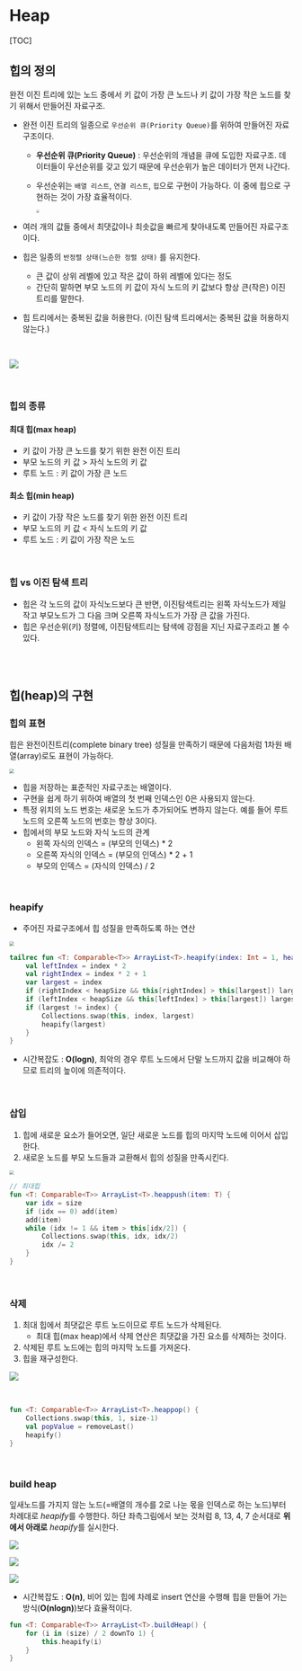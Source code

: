 # Heap

[TOC]

## 힙의 정의

완전 이진 트리에 있는 노드 중에서 키 값이 가장 큰 노드나 키 값이 가장 작은 노드를 찾기 위해서 만들어진 자료구조.

- 완전 이진 트리의 일종으로 `우선순위 큐(Priority Queue)`를 위하여 만들어진 자료구조이다.

  - **우선순위 큐(Priority Queue)** : 우선순위의 개념을 큐에 도입한 자료구조. 데이터들이 우선순위를 갖고 있기 때문에 우선순위가 높은 데이터가 먼저 나간다.

  - 우선순위는 `배열 리스트`, `연결 리스트`, `힙`으로 구현이 가능하다. 이 중에 힙으로 구현하는 것이 가장 효율적이다.

    <img src="images/05_Heap/heap01.png" style="zoom:33%;" />

    

- 여러 개의 값들 중에서 최댓값이나 최솟값을 빠르게 찾아내도록 만들어진 자료구조이다.

- 힙은 일종의 `반정렬 상태(느슨한 정렬 상태)` 를 유지한다.
  - 큰 값이 상위 레벨에 있고 작은 값이 하위 레벨에 있다는 정도
  - 간단히 말하면 부모 노드의 키 값이 자식 노드의 키 값보다 항상 큰(작은) 이진 트리를 말한다.
  
- 힙 트리에서는 중복된 값을 허용한다. (이진 탐색 트리에서는 중복된 값을 허용하지 않는다.)

<br />

![](images/05_Heap/heap00.png)

<br />

### 힙의 종류

#### 최대 힙(max heap)

- 키 값이 가장 큰 노드를 찾기 위한 완전 이진 트리
- 부모 노드의 키 값 > 자식 노드의 키 값
- 루트 노드 : 키 값이 가장 큰 노드

#### 최소 힙(min heap)

- 키 값이 가장 작은 노드를 찾기 위한 완전 이진 트리
- 부모 노드의 키 값 < 자식 노드의 키 값
- 루트 노드 : 키 값이 가장 작은 노드

<br />

### 힙 vs 이진 탐색 트리

- 힙은 각 노드의 값이 자식노드보다 큰 반면, 이진탐색트리는 왼쪽 자식노드가 제일 작고 부모노드가 그 다음 크며 오른쪽 자식노드가 가장 큰 값을 가진다.
-  힙은 우선순위(키) 정렬에, 이진탐색트리는 탐색에 강점을 지닌 자료구조라고 볼 수 있다. 

<br />

<br />

## 힙(heap)의 구현

### 힙의 표현

힙은 완전이진트리(complete binary tree) 성질을 만족하기 때문에 다음처럼 1차원 배열(array)로도 표현이 가능하다.

<img src="images/05_Heap/heap02.png" style="zoom:50%;" />

- 힙을 저장하는 표준적인 자료구조는 배열이다.
- 구현을 쉽게 하기 위하여 배열의 첫 번째 인덱스인 0은 사용되지 않는다.
- 특정 위치의 노드 번호는 새로운 노드가 추가되어도 변하지 않는다.
  예를 들어 루트 노드의 오른쪽 노드의 번호는 항상 3이다.
- 힙에서의 부모 노드와 자식 노드의 관계
  - 왼쪽 자식의 인덱스 = (부모의 인덱스) * 2
  - 오른쪽 자식의 인덱스 = (부모의 인덱스) * 2 + 1
  - 부모의 인덱스 = (자식의 인덱스) / 2

<br />

### heapify

- 주어진 자료구조에서 힙 성질을 만족하도록 하는 연산

<img src="images/05_Heap/heap03.png" style="zoom:50%;" />

```kotlin
tailrec fun <T: Comparable<T>> ArrayList<T>.heapify(index: Int = 1, heapSize: Int = size) {
    val leftIndex = index * 2
    val rightIndex = index * 2 + 1
    var largest = index
    if (rightIndex < heapSize && this[rightIndex] > this[largest]) largest = rightIndex
    if (leftIndex < heapSize && this[leftIndex] > this[largest]) largest = leftIndex
    if (largest != index) {
        Collections.swap(this, index, largest)
        heapify(largest)
    }
}
```

- 시간복잡도 : **O(logn)**, 최악의 경우 루트 노드에서 단말 노드까지 값을 비교해야 하므로 트리의 높이에 의존적이다.

<br />

### 삽입

1. 힙에 새로운 요소가 들어오면, 일단 새로운 노드를 힙의 마지막 노드에 이어서 삽입한다.
2. 새로운 노드를 부모 노드들과 교환해서 힙의 성질을 만족시킨다.

<img src="images/05_Heap/heap04.png" style="zoom:48%;" />

<br />

```kotlin
// 최대힙
fun <T: Comparable<T>> ArrayList<T>.heappush(item: T) {
    var idx = size
    if (idx == 0) add(item)
    add(item)
    while (idx != 1 && item > this[idx/2]) {
        Collections.swap(this, idx, idx/2)
        idx /= 2
    }
}
```

<br />

### 삭제

1. 최대 힙에서 최댓값은 루트 노드이므로 루트 노드가 삭제된다.
   - 최대 힙(max heap)에서 삭제 연산은 최댓값을 가진 요소를 삭제하는 것이다.
2. 삭제된 루트 노드에는 힙의 마지막 노드를 가져온다.
3. 힙을 재구성한다.

![](images/05_Heap/heap05.png)

<br />

```kotlin
fun <T: Comparable<T>> ArrayList<T>.heappop() {
    Collections.swap(this, 1, size-1)
    val popValue = removeLast()
    heapify()
}
```

<br />

### build heap

 잎새노드를 가지지 않는 노드(=배열의 개수를 2로 나눈 몫을 인덱스로 하는 노드)부터 차례대로 *heapify*를 수행한다. 하단 좌측그림에서 보는 것처럼 8, 13, 4, 7 순서대로 **위에서 아래로** *heapify*를 실시한다. 

![](images/05_Heap/heap06.png)

![](images/05_Heap/heap07.png)

![](images/05_Heap/heap08.png)

- 시간복잡도 : **O(n)**, 비어 있는 힙에 차례로 insert 연산을 수행해 힙을 만들어 가는 방식(**O(nlogn)**)보다 효율적이다.

```kotlin
fun <T: Comparable<T>> ArrayList<T>.buildHeap() {
    for (i in (size) / 2 downTo 1) {
        this.heapify(i)
    }
}
```

<br />

<br />